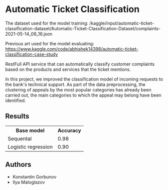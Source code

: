 # Automatic Ticket Classification

The dataset used for the model training: /kaggle/input/automatic-ticket-classification-dataset/Automatic-Ticket-Classification-Dataset/complaints-2021-05-14_08_16.json

Previous art used for the model evaluating: https://www.kaggle.com/code/abhishek14398/automatic-ticket-classification-case-study

RestFull API service that can automatically classify customer complaints based on the products and services that the ticket mentions.

In this project, we improved the classification model of incoming requests to the bank's technical support. As part of the data preprocessing, the clustering of appeals by the most popular categories has already been carried out, the main categories to which the appeal may belong have been identified.

## Results

<table>
<tr>
<th>Base model</th>
<th>Accuracy</th>
</tr>
<tr><td>Sequental</td><td>0.98</td></tr>
<tr><td>Logistic regression</td><td>0.90</td></tr>
</table>

## Authors

* Konstantin Gorbunov
* Ilya Maloglazov